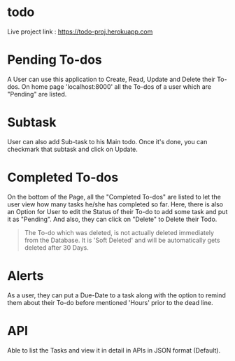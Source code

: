 # todo
Live project link : https://todo-proj.herokuapp.com

# Pending To-dos
A User can use this application to Create, Read, Update and Delete their To-dos.
On home page 'localhost:8000' all the To-dos of a user which are "Pending" are listed.
# Subtask
User can also add Sub-task to his Main todo. Once it's done, you can checkmark that subtask and click on Update.

# Completed To-dos
On the bottom of the Page, all the "Completed To-dos" are listed to let the user view how many tasks he/she has completed so far.
Here, there is also an Option for User to edit the Status of their To-do to add some task and put it as "Pending".
And also, they can click on "Delete" to Delete their Todo.
> The To-do which was deleted, is not actually deleted immediately from the Database. It is 'Soft Deleted' and will be automatically gets deleted after 30 Days.

# Alerts
As a user, they can put a Due-Date to a task along with the option to remind them about their To-do before mentioned 'Hours' prior to the dead line.

# API
Able to list the Tasks and view it in detail in APIs in JSON format (Default).
